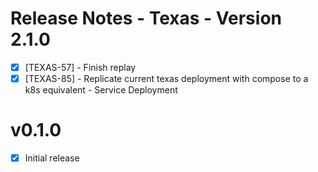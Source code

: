 # Release Notes - Texas - Version 2.1.0

- [x] [TEXAS-57] - Finish replay
- [x] [TEXAS-85] - Replicate current texas deployment with compose to a k8s equivalent - Service Deployment

# v0.1.0
- [X] Initial release
